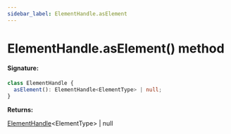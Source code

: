 ```yaml
---
sidebar_label: ElementHandle.asElement
---
```


# ElementHandle.asElement() method

#### Signature:

```typescript
class ElementHandle {
  asElement(): ElementHandle<ElementType> | null;
}
```

**Returns:**

[ElementHandle](./puppeteer.elementhandle.md)&lt;ElementType&gt; \| null
